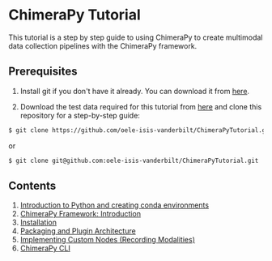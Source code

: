 # ChimeraPy Tutorial

This tutorial is a step by step guide to using ChimeraPy to create multimodal data collection pipelines with the ChimeraPy framework.

## Prerequisites
1. Install git if you don't have it already. You can download it from [here](https://git-scm.com/downloads).

2. Download the test data required for this tutorial from [here](https://vanderbilt.box.com/s/2xpp0e2uy3mhr1iuipnpbgumf80yqyuu) and clone this repository for a step-by-step guide:

```bash
$ git clone https://github.com/oele-isis-vanderbilt/ChimeraPyTutorial.git
```
or
```bash
$ git clone git@github.com:oele-isis-vanderbilt/ChimeraPyTutorial.git
```

## Contents

1. [Introduction to Python and creating conda environments](./00-Python-Conda-Setup/README.md)
2. [ChimeraPy Framework: Introduction](./01-ChimeraPy-Intro/README.md)
3. [Installation](./02-Installation/README.md)
4. [Packaging and Plugin Architecture](./03-Packaging/README.md)
5. [Implementing Custom Nodes (Recording Modalities)](./04-CustomNodes/README.md)
6. [ChimeraPy CLI](./05-PipelineCLI/README.md)
